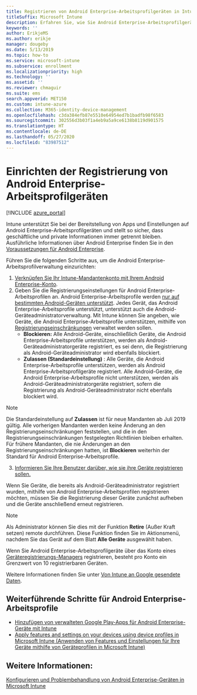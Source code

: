 ```yaml
---
title: Registrieren von Android Enterprise-Arbeitsprofilgeräten in Intune
titleSuffix: Microsoft Intune
description: Erfahren Sie, wie Sie Android Enterprise-Arbeitsprofilgeräte in Intune registrieren.
keywords: ''
author: ErikjeMS
ms.author: erikje
manager: dougeby
ms.date: 5/13/2019
ms.topic: how-to
ms.service: microsoft-intune
ms.subservice: enrollment
ms.localizationpriority: high
ms.technology: ''
ms.assetid: ''
ms.reviewer: chmaguir
ms.suite: ems
search.appverid: MET150
ms.custom: intune-azure
ms.collection: M365-identity-device-management
ms.openlocfilehash: c3da384efb87e5510e64954ed7b1badfb98f6583
ms.sourcegitcommit: 302556d3b03f1a4eb9a5a9ce6138b8119d901575
ms.translationtype: HT
ms.contentlocale: de-DE
ms.lasthandoff: 05/27/2020
ms.locfileid: "83987512"
---
```

# <a name="set-up-enrollment-of-android-enterprise-work-profile-devices"></a>Einrichten der Registrierung von Android Enterprise-Arbeitsprofilgeräten

[!INCLUDE [azure_portal](../includes/azure_portal.md)]

Intune unterstützt Sie bei der Bereitstellung von Apps und Einstellungen auf Android Enterprise-Arbeitsprofilgeräten und stellt so sicher, dass geschäftliche und private Informationen immer getrennt bleiben. Ausführliche Informationen über Android Enterprise finden Sie in den [Voraussetzungen für Android Enterprise](https://support.google.com/work/android/answer/6174145?hl=en&ref_topic=6151012).

Führen Sie die folgenden Schritte aus, um die Android Enterprise-Arbeitsprofilverwaltung einzurichten:

1. [Verknüpfen Sie Ihr Intune-Mandantenkonto mit Ihrem Android Enterprise-Konto](connect-intune-android-enterprise.md).
2. Geben Sie die Registrierungseinstellungen für Android Enterprise-Arbeitsprofilen an. Android Enterprise-Arbeitsprofile werden [nur auf bestimmten Android-Geräten unterstützt](https://support.google.com/work/android/answer/6174145?hl=en&ref_topic=6151012%20style=%22target=new_window%22). Jedes Gerät, das Android Enterprise-Arbeitsprofile unterstützt, unterstützt auch die Android-Geräteadministratorverwaltung. Mit Intune können Sie angeben, wie Geräte, die Android Enterprise-Arbeitsprofile unterstützen, mithilfe von [Registrierungseinschränkungen](enrollment-restrictions-set.md) verwaltet werden sollen.
    - **Blockieren:**  Alle Android-Geräte, einschließlich Geräte, die Android Enterprise-Arbeitsprofile unterstützen, werden als Android-Geräteadministratorgeräte registriert, es sei denn, die Registrierung als Android-Geräteadministrator wird ebenfalls blockiert. 
    - **Zulassen (Standardeinstellung)** : Alle Geräte, die Android Enterprise-Arbeitsprofile unterstützen, werden als Android Enterprise-Arbeitsprofilgeräte registriert. Alle Android-Geräte, die Android Enterprise-Arbeitsprofile nicht unterstützen, werden als Android-Geräteadministratorgeräte registriert, sofern die Registrierung als Android-Geräteadministrator nicht ebenfalls blockiert wird. 
> [!NOTE]
> Die Standardeinstellung auf **Zulassen** ist für neue Mandanten ab Juli 2019 gültig. Alle vorherigen Mandanten werden keine Änderung an den Registrierungseinschränkungen feststellen, und die in den Registrierungseinschränkungen festgelegten Richtlinien bleiben erhalten. Für frühere Mandanten, die nie Änderungen an den Registrierungseinschränkungen hatten, ist **Blockieren** weiterhin der Standard für Android Enterprise-Arbeitsprofile.

3. [Informieren Sie Ihre Benutzer darüber, wie sie ihre Geräte registrieren sollen.](../user-help/enroll-device-android-work-profile.md)  

Wenn Sie Geräte, die bereits als Android-Geräteadministrator registriert wurden, mithilfe von Android Enterprise-Arbeitsprofilen registrieren möchten, müssen Sie die Registrierung dieser Geräte zunächst aufheben und die Geräte anschließend erneut registrieren.
> [!NOTE]
> Als Administrator können Sie dies mit der Funktion **Retire** (Außer Kraft setzen) remote durchführen. Diese Funktion finden Sie im Aktionsmenü, nachdem Sie das Gerät auf dem Blatt **Alle Geräte** ausgewählt haben.

Wenn Sie Android Enterprise-Arbeitsprofilgeräte über das Konto eines [Geräteregistrierungs-Managers](device-enrollment-manager-enroll.md) registrieren, besteht pro Konto ein Grenzwert von 10 registrierbaren Geräten.

Weitere Informationen finden Sie unter [Von Intune an Google gesendete Daten](../protect/data-intune-sends-to-google.md).

## <a name="next-steps-for-android-enterprise-work-profiles"></a>Weiterführende Schritte für Android Enterprise-Arbeitsprofile
- [Hinzufügen von verwalteten Google Play-Apps für Android Enterprise-Geräte mit Intune](../apps/apps-add-android-for-work.md)
- [Apply features and settings on your devices using device profiles in Microsoft Intune (Anwenden von Features und Einstellungen für Ihre Geräte mithilfe von Geräteprofilen in Microsoft Intune)](../configuration/device-profiles.md)

## <a name="see-also"></a>Weitere Informationen:

[Konfigurieren und Problembehandlung von Android Enterprise-Geräten in Microsoft Intune](https://support.microsoft.com/help/4476974)
